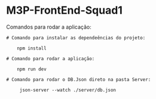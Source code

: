 # M3P-FrontEnd-Squad1

Comandos para rodar a aplicação:


    # Comando para instalar as dependeências do projeto:
```
    npm install
```
    # Comando para rodar a aplicação:
```
    npm run dev
```
    # Comando para rodar o DB.Json direto na pasta Server:
```
     json-server --watch ./server/db.json
```